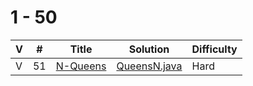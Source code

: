 # 1 - 50 

 V | #  | Title | Solution | Difficulty 
-- | --- | ----- | -------- | ---------- 
 V | 51   | [N-Queens][51-link] | [QueensN.java][51-solution] | Hard
 
 [51-link]: https://leetcode.com/problems/n-queens/
 [51-solution]: https://github.com/jsong00505/LeetCode/blob/master/Algorithms/src/main/java/hard/q/QueensN.java